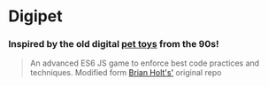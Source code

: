 # Digipet

### Inspired by the old digital [pet toys](https://en.wikipedia.org/wiki/Tamagotchi) from the 90s!

> An advanced ES6 JS game to enforce best code practices and techniques. Modified form [Brian Holt's'](https://github.com/btholt/project-fox-game-site) original repo
